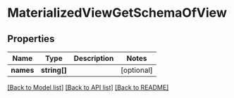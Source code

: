 # MaterializedViewGetSchemaOfView

## Properties
Name | Type | Description | Notes
------------ | ------------- | ------------- | -------------
**names** | **string[]** |  | [optional] 

[[Back to Model list]](../README.md#documentation-for-models) [[Back to API list]](../README.md#documentation-for-api-endpoints) [[Back to README]](../README.md)


